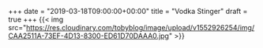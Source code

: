 +++
date = "2019-03-18T09:00:00+00:00"
title = "Vodka Stinger"
draft = true
+++
{{< img src="https://res.cloudinary.com/tobyblog/image/upload/v1552926254/img/CAA2511A-73EF-4D13-8300-ED61D70DAAA0.jpg" >}}